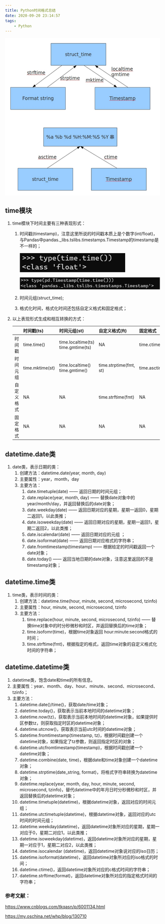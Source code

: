 ```yaml
---
title: Python时间格式总结
date: 2020-09-20 23:14:57
tags:
	- Python
---
```


![Python时间类型及相互转换](https://raw.githubusercontent.com/lzybetter/myPic/master/20200920204524.png)

## time模块

1. time模块下时间主要有三种表现形式：

   1. 时间戳(timestamp)，注意这里所说的时间戳本质上是个数字(int/float)，与Pandas中pandas._libs.tslibs.timestamps.Timestamp的timestamp是不一样的；

      ![时间戳的类型](https://raw.githubusercontent.com/lzybetter/myPic/master/20200923141736.png)

      ![Pandas timestamp类型](https://raw.githubusercontent.com/lzybetter/myPic/master/20200923141808.png)
      
   2. 时间元组(struct_time);

   3. 格式化时间，格式化时间还包括自定义格式和固定格式；

2. 以上表现形式生成和相互转换的方式：

   |            | 时间戳(ts)      | 时间元组(st)                          | 自定义格式(ft)         | 固定格式         |
   | ---------- | --------------- | ------------------------------------- | ---------------------- | ---------------- |
   | 时间戳     | time.time()     | time.localtime(ts)<br>time.gmtime(ts) | NA                     | time.ctime(ts)   |
   | 时间元组   | time.mktime(st) | time.localtime()<br>time.gmtime()     | time.strptime(fmt, st) | time.asctime(st) |
   | 自定义格式 | NA              | NA                                    | time.strftime(fmt)     | NA               |
   | 固定格式   | NA              | NA                                    | NA                     | NA               |

   <!-- more -->

## datetime.date类

1. date类，表示日期的类：
   1. 创建方法：datetime.date(year, month, day)
   2. 主要属性：year，month，day
   3. 主要方法：
      1. date.timetuple(date) —— 返回日期的时间元组；
      2. date.replace(year, month, day) —— 替换date对象中的year/month/day，并返回替换后的date对象；
      3. date.weekday(date) —— 返回日期对应的星期，星期一返回0，星期二返回1，以此类推；
      4. date.isoweekday(date) —— 返回日期对应的星期，星期一返回1，星期二返回2，以此类推；
      5. date.iscalendar(date) —— 返回日期对应的元组 ；
      6. date.isoformat(date) —— 返回日期对应格式的字符串；
      7. date.fromtimestamp(timestamp) —— 根据给定的时间戳返回一个date对象；
      8. date.today() —— 返回当地日期的date对象，注意这里返回的不是timestamp对象；

## datetime.time类

1. time类，表示时间的类：
   1. 创建方法：datetime.time(hour, minute, second, microsecond, tzinfo)
   2. 主要属性：hour, minute, second, microsecond, tzinfo
   3. 主要方法：
      1. time.replace(hour, minute, second, microsecond, tzinfo) —— 替换time对象中的时分秒微秒和时区，并返回替换后的time对象；
      2. time.isofomr(time)，根据time对象返回 hour:minute:second格式的时间；
      3. time.strftime(fmt)，根据指定的格式，返回time对象的自定义格式化时间的字符串；

## datetime.datetime类

1. datetime类，饱含date和time的所有信息。
2. 主要属性：year、month、day、hour、minute、second、microsecond、tzinfo；
3. 主要方法：
   1. datetime.date()/time()，获取date/time对象；
   2. datetime.today()，获取表示当前本地时间的datetime对象；
   3. datetime.now(tz)，获取表示当前本地时间的datetime对象，如果提供时区参数tz，则获取指定时区的datetime对象；
   4. datetime.utcnow()，获取表示当前utc时间的datetime对象；
   5. datetime.fromtimestamp(timestamp, tz)，根据时间戳创建一个datetime对象，如果指定了tz参数，则返回指定时区的对象；
   6. datetime.utcfromtimestamp(timestamp)，根据时间戳创建一个datetime对象；
   7. datetime.combine(date, time)，根据date和time对象创建一个datetime对象；
   8. datetime.strptime(date_string, format)，将格式字符串转换为datetime对象；
   9. datetime.replace(year, month, day, hour, minute, second, microsecond, tzinfo)，替代datetime中的年月日时分秒微秒和时区，并返回替换后的datetime对象；
   10. datetime.timetuple(datetime)，根据datetime对象，返回对应的时间元组；
   11. datetime.utctimetuple(datetime)，根据datetime对象，返回对应的utc时间的时间元组；
   12. datetime.weekday(datetime)，返回datetime对象所对应的星期，星期一对应于0，星期二对应1，以此类推；
   13. datetime.isoweekday(datetime)，返回datetime对象所对应的星期，星期一对应于1，星期二对应2，以此类推；
   14. datetime.isocalendar (datetime)，返回datetime对象说对应的iso日历；
   15. datetime.isoformat(datetime)，返回datetime对象所对应的iso格式的时间；
   16. datetime.ctime()，返回datetime对象所对应的c格式时间的字符串；
   17. datetime.strftime(format)，返回datetime对象所对应的指定格式时间的字符串；

### 参考文献：

https://www.cnblogs.com/tkqasn/p/6001134.html

https://my.oschina.net/whp/blog/130710
